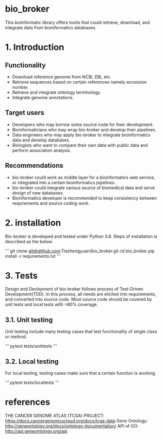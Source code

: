 # bio_broker
This bioinformatic library offers toolts that could retrieve, download, and integrate data from bioinformatics databases.

# 1. Introduction

## Functionality
- Download reference genome from NCBI, EBI, etc.
- Retrieve sequences based on certain references namely accession number.
- Retrieve and integrate ontology terminology.
- Integrate genome annotations.

## Target users
- Developers who may borrow some source code for their development.
- Bioinformaticians who may wrap bio-broker and develop their pipelines.
- Data engineers who may apply bio-broker to integrate bioinformatics data and develop databases.
- Biologists who want to compare their own data with public data and perform association analysis.

## Recommendations
- bio-broker could work as middle layer for a bioinformatics web service,
  or integrated into a certain bioinformatics pipelines.
- bio-broker could integrate various source of biomedical data and serve
  design of new databases.
- Bioinformatics developer is recommended to keep consistency between requirements
  and source coding work.


# 2. installation
Bio-broker is developed and tested under Python 3.8. Steps of installation is described as the below:

'''
git clone git@github.com:Tiezhengyuan/bio_broker.git
cd bio_broker
pip install -r requirements.txt
'''

# 3. Tests

Design and Devlopment of bio-broker follows process of Test-Driven Development(TDD).
In this process, all needs are elicited into requirements, and converted into source code.
Most source code should be covered by unit tests and local tests with >80% coverage.

## 3.1. Unit testing
Unit testing include many testing cases that test functionality of single class or method.

'''
pytest tests/unittests
'''

## 3.2. Local testing
For local testing, testing cases make sure that a certain function is working.

'''
pytest tests/localtests
'''

# references
THE CANCER GENOME ATLAS (TCGA) PROJECT: https://docs.cancergenomicscloud.org/docs/tcga-data
Gene Ontology: http://geneontology.org/docs/ontology-documentation/
API of GO: http://api.geneontology.org/api
